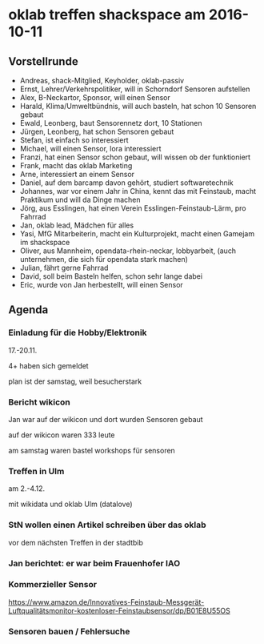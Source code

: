 # oklab treffen shackspace am 2016-10-11

## Vorstellrunde

- Andreas, shack-Mitglied, Keyholder, oklab-passiv
- Ernst, Lehrer/Verkehrspolitiker, will in Schorndorf Sensoren aufstellen
- Alex, B-Neckartor, Sponsor, will einen Sensor
- Harald, Klima/Umweltbündnis, will auch basteln, hat schon 10 Sensoren gebaut
- Ewald, Leonberg, baut Sensorennetz dort, 10 Stationen
- Jürgen, Leonberg, hat schon Sensoren gebaut
- Stefan, ist einfach so interessiert
- Michael, will einen Sensor, lora interessiert
- Franzi, hat einen Sensor schon gebaut, will wissen ob der funktioniert
- Frank, macht das oklab Marketing
- Arne, interessiert an einem Sensor
- Daniel, auf dem barcamp davon gehört, studiert softwaretechnik
- Johannes, war vor einem Jahr in China, kennt das mit Feinstaub, macht Praktikum und will da Dinge machen
- Jörg, aus Esslingen, hat einen Verein Esslingen-Feinstaub-Lärm, pro Fahrrad
- Jan, oklab lead, Mädchen für alles
- Yasi, MfG Mitarbeiterin, macht ein Kulturprojekt, macht einen Gamejam im shackspace
- Oliver, aus Mannheim, opendata-rhein-neckar, lobbyarbeit, (auch unternehmen, die sich für opendata stark machen)
- Julian, fährt gerne Fahrrad
- David, soll beim Basteln helfen, schon sehr lange dabei
- Eric, wurde von Jan herbestellt, will einen Sensor


## Agenda

### Einladung für die Hobby/Elektronik

17.-20.11.

4+ haben sich gemeldet

plan ist der samstag, weil besucherstark


### Bericht wikicon

Jan war auf der wikicon und dort wurden Sensoren gebaut

auf der wikicon waren 333 leute

am samstag waren bastel workshops für sensoren


### Treffen in Ulm

am 2.-4.12.

mit wikidata und oklab Ulm (datalove)


### StN wollen einen Artikel schreiben über das oklab

vor dem nächsten Treffen in der stadtbib


### Jan berichtet: er war beim Frauenhofer IAO


### Kommerzieller Sensor

https://www.amazon.de/Innovatives-Feinstaub-Messgerät-Luftqualitätsmonitor-kostenloser-Feinstaubsensor/dp/B01E8U55OS


### Sensoren bauen / Fehlersuche
